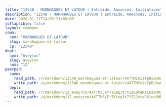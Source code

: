 ```yaml
---
title: "12540 - MARNHAGUES ET LATOUR | Entraide, Annonces, Initiatives"
description: "12540 - MARNHAGUES ET LATOUR | Entraide, Annonces, Initiatives"
date: 2020-01-11T14:09:21+09:00
collapsible: false
layout: commune
comm:
  nom: "MARNHAGUES ET LATOUR"
  slug: marnhagues-et-latour
  cp: "12540"
dept:
  nom: "Aveyron"
  slug: aveyron
  num: "12"
peerpad:
  comm:
    read_path: /r/markdown/12540_marnhagues-et-latour/4XTTM2mizTpRa3wUeEeatTDfQE1dfLLZBYUWPTSRpg9p11yNd
    write_path: /w/markdown/12540_marnhagues-et-latour/4XTTM2mizTpRa3wUeEeatTDfQE1dfLLZBYUWPTSRpg9p11yNd-K3TgU3RtjDjFmx3b3rkBGvUzG8r89GsctZmNea9iBQwbU18eXHffdEzYQ2KdMT4341946424VvkrFL8zrhPRaZ7yGBM6XjLSvjJgs1Xo8e7nk9EZcujKkU5MK4K3Y6WTnevuR4ZT
  dept:
    read_path: /r/markdown/12_aveyron/4XTTM3CFrTYLeq3t7YZ2GeteRXina8HMy585xLdATaEm28gJq
    write_path: /w/markdown/12_aveyron/4XTTM3CFrTYLeq3t7YZ2GeteRXina8HMy585xLdATaEm28gJq-K3TgUfu3tdsvnJNzfCjLcQBm4uQ83gag77qnaAo9pjUvbpQyfAVAxJdyULKffeJFVcGHHVraYZNVQhiGBeBUKBFLy2Vr8dapgU6tQCmoJQ6dgnoqRGmK9bSxqhW9VArfxRuTPcgV
---
```


